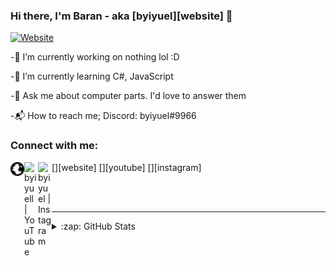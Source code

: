 ### Hi there, I'm Baran - aka [byiyuel][website] 👋

[![Website](https://img.shields.io/website?label=codeSTACKr.com&style=for-the-badge&url=https%3A%2F%2Fcodestackr.com)](byiyuel.github.io)

-🔭 I’m currently working on nothing lol :D

-🌱 I’m currently learning C#, JavaScript

-💬 Ask me about computer parts. I'd love to answer them

-📬 How to reach me; Discord: byiyuel#9966 


### Connect with me:

[<img align="left" alt="byiyuel.github.io" width="22px" src="https://raw.githubusercontent.com/iconic/open-iconic/master/svg/globe.svg" />][website]
[<img align="left" alt="byiyuell | YouTube" width="22px" src="https://cdn.jsdelivr.net/npm/simple-icons@v3/icons/youtube.svg" />][youtube]
[<img align="left" alt="byiyuel | Instagram" width="22px" src="https://cdn.jsdelivr.net/npm/simple-icons@v3/icons/instagram.svg" />][instagram]

<br />
<br />

---

<details>
  <summary>:zap: GitHub Stats</summary>

  <img align="left" alt="codeSTACKr's GitHub Stats" src="https://github-readme-stats.codestackr.vercel.app/api?username=byiyuel&show_icons=true&hide_border=true" />
